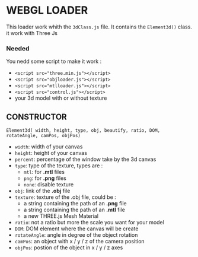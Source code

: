 # WEBGL LOADER

This loader work whith the `3dClass.js` file. It contains the `Element3d()` class. it work with Three Js 

### Needed
You nedd some script to make it work :

- `<script src="three.min.js"></script>`
- `<script src="objloader.js"></script>`
- `<script src="mtlloader.js"></script>`
- `<script src="control.js"></script>`
- your 3d model with or without texture 

## CONSTRUCTOR

`Element3d( width, height, type, obj, beautify, ratio, DOM, rotateAngle, camPos, objPos)`

- `width`: width of your canvas 
- `height`: height of your canvas
- `percent`: percentage of the window take by the 3d canvas
- `type`: type of the texture, types are : 
    - `mtl`: for **.mtl** files
    - `png`: for **.png** files
    - `none`: disable texture 
- `obj`: link of the **.obj** file
- `texture`: texture of the .obj file, could be :
    - a string containing the path of an **.png** file
    - a string containing the path of an  **.mtl** file
    - a new THREE.js Mesh Material
- `ratio`: not a ratio but more the scale you want for your model
- `DOM`: DOM element where the canvas will be create
- `rotateAngle`: angle in degree of the object rotation
- `camPos`: an object with x / y / z of the camera position
- `objPos`: postion of the object in x / y / z axes